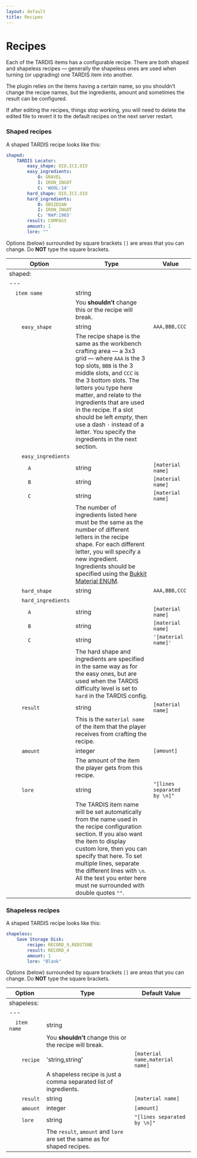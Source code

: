 ```yaml
---
layout: default
title: Recipes
---
```


# Recipes

Each of the TARDIS items has a configurable recipe. There are both shaped and shapeless recipes — generally the
shapeless ones are used when turning (or upgrading) one TARDIS item into another.

The plugin relies on the items having a certain name, so you shouldn’t change the recipe names, but the ingredients,
amount and sometimes the result can be configured.

If after editing the recipes, things stop working, you will need to delete the edited file to revert it to the default
recipes on the next server restart.

### Shaped recipes

A shaped TARDIS recipe looks like this:

```yaml title="/plugins/TARDIS/recipes.yml"
shaped:
	TARDIS Locator:
		easy_shape: OIO,ICI,OIO
		easy_ingredients:
			O: GRAVEL
			I: IRON_INGOT
			C: 'WOOL:14'
		hard_shape: OIO,ICI,OIO
		hard_ingredients:
			O: OBSIDIAN
			I: IRON_INGOT
			C: 'MAP:1965'
		result: COMPASS
		amount: 1
		lore: ""
```

Options (below) surrounded by square brackets `[]` are areas that you can change. Do **NOT** type the square brackets.

| Option                                                                      | Type                                                                                                                                                                                                                                                                                                                                                                                              | Value                       |
|-----------------------------------------------------------------------------|---------------------------------------------------------------------------------------------------------------------------------------------------------------------------------------------------------------------------------------------------------------------------------------------------------------------------------------------------------------------------------------------------|-----------------------------|
| shaped:                                                                     |
| ---                                                                         |
| &nbsp;&nbsp;&nbsp;&nbsp;`item name`                                         | string                                                                                                                                                                                                                                                                                                                                                                                            | &nbsp;                      |
| &nbsp;                                                                      | You **shouldn’t** change this or the recipe will break.                                                                                                                                                                                                                                                                                                                                           |
| &nbsp;&nbsp;&nbsp;&nbsp;&nbsp;&nbsp;&nbsp;&nbsp;`easy_shape`                | string                                                                                                                                                                                                                                                                                                                                                                                            | `AAA,BBB,CCC`               |
| &nbsp;                                                                      | The recipe shape is the same as the workbench crafting area — a 3x3 grid — where `AAA` is the 3 top slots, `BBB` is the 3 middle slots, and `CCC` is the 3 bottom slots. The letters you type here matter, and relate to the ingredients that are used in the recipe. If a slot should be left _empty_, then use a dash `-` instead of a letter. You specify the ingredients in the next section. |
| &nbsp;&nbsp;&nbsp;&nbsp;&nbsp;&nbsp;&nbsp;&nbsp;`easy_ingredients`          | &nbsp;                                                                                                                                                                                                                                                                                                                                                                                            | &nbsp;                      |
| &nbsp;&nbsp;&nbsp;&nbsp;&nbsp;&nbsp;&nbsp;&nbsp;&nbsp;&nbsp;&nbsp;&nbsp;`A` | string                                                                                                                                                                                                                                                                                                                                                                                            | `[material name]`           |
| &nbsp;&nbsp;&nbsp;&nbsp;&nbsp;&nbsp;&nbsp;&nbsp;&nbsp;&nbsp;&nbsp;&nbsp;`B` | string                                                                                                                                                                                                                                                                                                                                                                                            | `[material name]`           |
| &nbsp;&nbsp;&nbsp;&nbsp;&nbsp;&nbsp;&nbsp;&nbsp;&nbsp;&nbsp;&nbsp;&nbsp;`C` | string                                                                                                                                                                                                                                                                                                                                                                                            | `[material name]`           |
| &nbsp;                                                                      | The number of ingredients listed here must be the same as the number of different letters in the recipe shape. For each different letter, you will specify a new ingredient. Ingredients should be specified using the [Bukkit Material ENUM](https://hub.spigotmc.org/javadocs/spigot/org/bukkit/Material.html).                                                                                 |
| &nbsp;&nbsp;&nbsp;&nbsp;&nbsp;&nbsp;&nbsp;&nbsp;`hard_shape`                | string                                                                                                                                                                                                                                                                                                                                                                                            | `AAA,BBB,CCC`               |
| &nbsp;&nbsp;&nbsp;&nbsp;&nbsp;&nbsp;&nbsp;&nbsp;`hard_ingredients`          | &nbsp;                                                                                                                                                                                                                                                                                                                                                                                            | &nbsp;                      |
| &nbsp;&nbsp;&nbsp;&nbsp;&nbsp;&nbsp;&nbsp;&nbsp;&nbsp;&nbsp;&nbsp;&nbsp;`A` | string                                                                                                                                                                                                                                                                                                                                                                                            | `[material name]`           |
| &nbsp;&nbsp;&nbsp;&nbsp;&nbsp;&nbsp;&nbsp;&nbsp;&nbsp;&nbsp;&nbsp;&nbsp;`B` | string                                                                                                                                                                                                                                                                                                                                                                                            | `[material name]`           |
| &nbsp;&nbsp;&nbsp;&nbsp;&nbsp;&nbsp;&nbsp;&nbsp;&nbsp;&nbsp;&nbsp;&nbsp;`C` | string                                                                                                                                                                                                                                                                                                                                                                                            | `'[material name]'`         |
| &nbsp;                                                                      | The hard shape and ingredients are specified in the same way as for the easy ones, but are used when the TARDIS difficulty level is set to `hard` in the TARDIS config.                                                                                                                                                                                                                           |
| &nbsp;&nbsp;&nbsp;&nbsp;&nbsp;&nbsp;&nbsp;&nbsp;`result`                    | string                                                                                                                                                                                                                                                                                                                                                                                            | `[material name]`           |
| &nbsp;                                                                      | This is the `material name` of the item that the player receives from crafting the recipe.                                                                                                                                                                                                                                                                                                        |
| &nbsp;&nbsp;&nbsp;&nbsp;&nbsp;&nbsp;&nbsp;&nbsp;`amount`                    | integer                                                                                                                                                                                                                                                                                                                                                                                           | `[amount]`                  |
| &nbsp;                                                                      | The amount of the item the player gets from this recipe.                                                                                                                                                                                                                                                                                                                                          |
| &nbsp;&nbsp;&nbsp;&nbsp;&nbsp;&nbsp;&nbsp;&nbsp;`lore`                      | string                                                                                                                                                                                                                                                                                                                                                                                            | `"[lines separated by \n]"` |
| &nbsp;                                                                      | The TARDIS item name will be set automatically from the name used in the recipe configuration section. If you also want the item to display custom lore, then you can specify that here. To set multiple lines, separate the different lines with `\n`. All the text you enter here must ne surrounded with double quotes `""`.                                                                   |

### Shapeless recipes

A shaped TARDIS recipe looks like this:

```yaml title="/plugins/TARDIS/recipes.yml"
shapeless:
	Save Storage Disk:
		recipe: RECORD_9,REDSTONE
		result: RECORD_4
		amount: 1
		lore: "Blank"
```

Options (below) surrounded by square brackets `[]` are areas that you can change. Do **NOT** type the square brackets.

| Option                                                   | Type                                                                      | Default Value                   |
|----------------------------------------------------------|---------------------------------------------------------------------------|---------------------------------|
| shapeless:                                               |
| ---                                                      |
| &nbsp;&nbsp;&nbsp;&nbsp;`item name`                      | string                                                                    | &nbsp;                          |
| &nbsp;                                                   | You **shouldn’t** change this or the recipe will break.                   |
| &nbsp;&nbsp;&nbsp;&nbsp;&nbsp;&nbsp;&nbsp;&nbsp;`recipe` | 'string,string'                                                           | `[material name,material name]` |
| &nbsp;                                                   | A shapeless recipe is just a comma separated list of ingredients.         |
| &nbsp;&nbsp;&nbsp;&nbsp;&nbsp;&nbsp;&nbsp;&nbsp;`result` | string                                                                    | `[material name]`               |
| &nbsp;&nbsp;&nbsp;&nbsp;&nbsp;&nbsp;&nbsp;&nbsp;`amount` | integer                                                                   | `[amount]`                      |
| &nbsp;&nbsp;&nbsp;&nbsp;&nbsp;&nbsp;&nbsp;&nbsp;`lore`   | string                                                                    | `"[lines separated by \n]"`     |
| &nbsp;                                                   | The `result`, `amount` and `lore` are set the same as for shaped recipes. |

